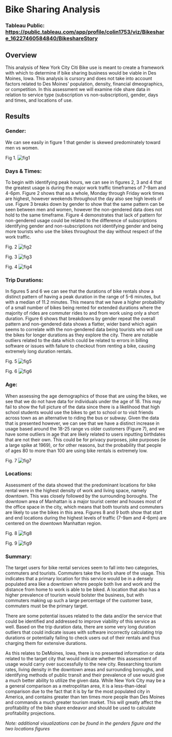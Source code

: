 # Bike Sharing Analysis

### Tableau Public: https://public.tableau.com/app/profile/colin1753/viz/Bikeshare_16227460584840/BikeshareStory

## Overview
This analysis of New York City Citi Bike use is meant to create a framework with which to determine if bike sharing business would be viable in Des Moines, Iowa. This analysis is cursory and does not take into account factors related to Des Moines' population, density, financial dmeographics, or competition. In this assessment we will examine ride share data in relation to service type (subscription vs non-subscription), gender, days and times, and locations of use. 

## Results

### Gender:
We can see easily in figure 1 that gender is skewed predominately toward men vs women. 

Fig 1.
![fig1](https://github.com/ghynox/bikesharing/blob/main/bikeshare_pics/genders.png)

### Days & Times:
To begin with identifying peak hours, we can see in figures 2, 3 and 4 that the greatest usage is during the major work traffic timeframes of 7-9am and 4-6pm. Figure 2 shows that as a whole, Monday through Friday work times are highest, however weekends throughout the day also see high levels of use. Figure 3 breaks down by gender to show that the same pattern can be seen between men and women, however the non-gendered data does not hold to the same timeframe. Figure 4 demonstrates that lack of pattern for non-gendered usage could be related to the difference of subscriptions identifying gender and non-subscriptions not identifying gender and being more tourists who use the bikes throughout the day without respect of the work traffic. 

Fig. 2
![fig2](https://github.com/ghynox/bikesharing/blob/main/bikeshare_pics/trips_by_hours.png)

Fig. 3
![fig3](https://github.com/ghynox/bikesharing/blob/main/bikeshare_pics/trip_hours_genders.png)

Fig. 4
![fig4](https://github.com/ghynox/bikesharing/blob/main/bikeshare_pics/trips_by_hour_usertype_gender.png)


### Trip Durations:
In figures 5 and 6 we can see that the durations of bike rentals show a distinct pattern of having a peak duration in the range of 5-6 minutes, but with a median of 11.2 minutes. This means that we have a higher probability of a small number of bikes being rented for extended durations where the majority of rides are commuter rides to and from work using only a short duration. Figure 6 shows that breakdowns by gender repeat the overall pattern and non-gendered data shows a flatter, wider band which again seems to correlate with the non-gendered data being tourists who will use the bikes for longer durations as they explore the city. There are notable outliers related to the data which could be related to errors in billing software or issues with failure to checkout from renting a bike, causing extremely long duration rentals. 

Fig. 5
![fig5](https://github.com/ghynox/bikesharing/blob/main/bikeshare_pics/trip_durations.png)

Fig. 6
![fig6](https://github.com/ghynox/bikesharing/blob/main/bikeshare_pics/trip_durations_gender.png)

### Age:
When assessing the age demographics of those that are using the bikes, we see that we do not have data for individuals under the age of 18. This may fail to show the full picture of the data since there is a likelihood that high school students would use the bikes to get to school or to visit friends across town as an alternative to riding the bus or subway. Given the data that is presented however, we can see that we have a distinct increase in usage based around the 18-25 range vs older customers (Figure 7), and we have some outliers in age that are likely related to users inputting birthdates that are not their own. This could be for privacy purposes, joke purposes (ie a large spike at 1969), or for other reasons, but the probability that people of ages 80 to more than 100 are using bike rentals is extremely low. 

Fig. 7
![fig7](https://github.com/ghynox/bikesharing/blob/main/bikeshare_pics/use_by_age.png)

### Locations:
Assessment of the data showed that the predominant locations for bike rental were in the highest density of work and living space, namely downtown. This was closely followed by the surrounding boroughs. The downtown area of Manhattan is a major tourist center and houses most of the office space in the city, which means that both tourists and commuters are likely to use the bikes in this area. Figures 8 and 9 both show that start and end locations during the highest levels of traffic (7-9am and 4-6pm) are centered on the downtown Manhattan region. 

Fig. 8
![fig8](https://github.com/ghynox/bikesharing/blob/main/bikeshare_pics/start_times.png)

Fig. 9
![fig9](https://github.com/ghynox/bikesharing/blob/main/bikeshare_pics/end_times.png)


### Summary:
The target users for bike rental services seem to fall into two categories, commuters and tourists. Commuters take the lion’s share of the usage. This indicates that a primary location for this service would be in a densely populated area like a downtown where people both live and work and the distance from home to work is able to be biked. A location that also has a higher prevalence of tourism would bolster the business, but with commuters making up such a large percentage of the customer base, commuters must be the primary target. 
 
There are some potential issues related to the data and/or the service that could be identified and addressed to improve viability of this service as well. Based on the trip duration data, there are some very long duration outliers that could indicate issues with software incorrectly calculating trip durations or potentially failing to check users out of their rentals and thus charging them for extensive durations. 

As this relates to DeMoines, Iowa, there is no presented information or data related to the target city that would indicate whether this assessment of usage would carry over successfully to the new city. Researching tourism rates, living density in the downtown areas and surrounding boroughs, and identifying methods of public transit and their prevalence of use would give a much better ability to utilize the given data. While New York City may be a a general comparison as a metropolitan area, it is a less-than-ideal comparison due to the fact that it is by far the most populated city in America, and contains greater than ten times more people than Des Moines and commands a much greater tourism market. This will greatly affect the profitability of the bike share endeavor and should be used to calculate profitability projections. 

*Note: additional visualizations can be found in the genders figure and the two locations figures*
